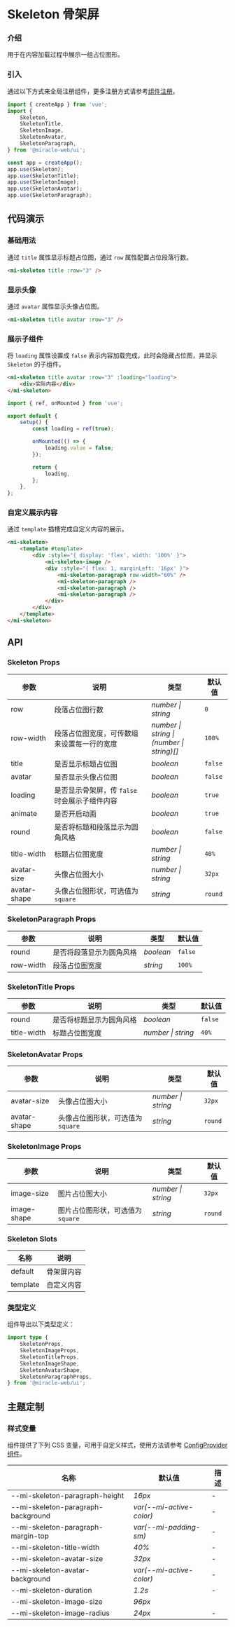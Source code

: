 # Skeleton 骨架屏

### 介绍

用于在内容加载过程中展示一组占位图形。

### 引入

通过以下方式来全局注册组件，更多注册方式请参考[组件注册](#/zh-CN/advanced-usage#zu-jian-zhu-ce)。

```js
import { createApp } from 'vue';
import {
    Skeleton,
    SkeletonTitle,
    SkeletonImage,
    SkeletonAvatar,
    SkeletonParagraph,
} from '@miracle-web/ui';

const app = createApp();
app.use(Skeleton);
app.use(SkeletonTitle);
app.use(SkeletonImage);
app.use(SkeletonAvatar);
app.use(SkeletonParagraph);
```

## 代码演示

### 基础用法

通过 `title` 属性显示标题占位图，通过 `row` 属性配置占位段落行数。

```html
<mi-skeleton title :row="3" />
```

### 显示头像

通过 `avatar` 属性显示头像占位图。

```html
<mi-skeleton title avatar :row="3" />
```

### 展示子组件

将 `loading` 属性设置成 `false` 表示内容加载完成，此时会隐藏占位图，并显示 `Skeleton` 的子组件。

```html
<mi-skeleton title avatar :row="3" :loading="loading">
    <div>实际内容</div>
</mi-skeleton>
```

```js
import { ref, onMounted } from 'vue';

export default {
    setup() {
        const loading = ref(true);

        onMounted(() => {
            loading.value = false;
        });

        return {
            loading,
        };
    },
};
```

### 自定义展示内容

通过 `template` 插槽完成自定义内容的展示。

```html
<mi-skeleton>
    <template #template>
        <div :style="{ display: 'flex', width: '100%' }">
            <mi-skeleton-image />
            <div :style="{ flex: 1, marginLeft: '16px' }">
                <mi-skeleton-paragraph row-width="60%" />
                <mi-skeleton-paragraph />
                <mi-skeleton-paragraph />
                <mi-skeleton-paragraph />
            </div>
        </div>
    </template>
</mi-skeleton>
```

## API

### Skeleton Props

| 参数 | 说明 | 类型 | 默认值 |
| --- | --- | --- | --- |
| row | 段落占位图行数 | _number \| string_ | `0` |
| row-width | 段落占位图宽度，可传数组来设置每一行的宽度 | _number \| string \|<br>(number \| string)[]_ | `100%` |
| title | 是否显示标题占位图 | _boolean_ | `false` |
| avatar | 是否显示头像占位图 | _boolean_ | `false` |
| loading | 是否显示骨架屏，传 `false` 时会展示子组件内容 | _boolean_ | `true` |
| animate | 是否开启动画 | _boolean_ | `true` |
| round | 是否将标题和段落显示为圆角风格 | _boolean_ | `false` |
| title-width | 标题占位图宽度 | _number \| string_ | `40%` |
| avatar-size | 头像占位图大小 | _number \| string_ | `32px` |
| avatar-shape | 头像占位图形状，可选值为 `square` | _string_ | `round` |

### SkeletonParagraph Props

| 参数      | 说明                     | 类型      | 默认值  |
| --------- | ------------------------ | --------- | ------- |
| round     | 是否将段落显示为圆角风格 | _boolean_ | `false` |
| row-width | 段落占位图宽度           | _string_  | `100%`  |

### SkeletonTitle Props

| 参数        | 说明                     | 类型               | 默认值  |
| ----------- | ------------------------ | ------------------ | ------- |
| round       | 是否将标题显示为圆角风格 | _boolean_          | `false` |
| title-width | 标题占位图宽度           | _number \| string_ | `40%`   |

### SkeletonAvatar Props

| 参数 | 说明 | 类型 | 默认值 |
| --- | --- | --- | --- |
| avatar-size | 头像占位图大小 | _number \| string_ | `32px` |
| avatar-shape | 头像占位图形状，可选值为 `square` | _string_ | `round` |

### SkeletonImage Props

| 参数 | 说明 | 类型 | 默认值 |
| --- | --- | --- | --- |
| image-size | 图片占位图大小 | _number \| string_ | `32px` |
| image-shape | 图片占位图形状，可选值为 `square` | _string_ | `round` |

### Skeleton Slots

| 名称     | 说明       |
| -------- | ---------- |
| default  | 骨架屏内容 |
| template | 自定义内容 |

### 类型定义

组件导出以下类型定义：

```ts
import type {
    SkeletonProps,
    SkeletonImageProps,
    SkeletonTitleProps,
    SkeletonImageShape,
    SkeletonAvatarShape,
    SkeletonParagraphProps,
} from '@miracle-web/ui';
```

## 主题定制

### 样式变量

组件提供了下列 CSS 变量，可用于自定义样式，使用方法请参考 [ConfigProvider 组件](#/zh-CN/config-provider)。

| 名称                               | 默认值                   | 描述 |
| ---------------------------------- | ------------------------ | ---- |
| --mi-skeleton-paragraph-height     | _16px_                   | -    |
| --mi-skeleton-paragraph-background | _var(--mi-active-color)_ | -    |
| --mi-skeleton-paragraph-margin-top | _var(--mi-padding-sm)_   | -    |
| --mi-skeleton-title-width          | _40%_                    | -    |
| --mi-skeleton-avatar-size          | _32px_                   | -    |
| --mi-skeleton-avatar-background    | _var(--mi-active-color)_ | -    |
| --mi-skeleton-duration             | _1.2s_                   | -    |
| --mi-skeleton-image-size           | _96px_                   |
| --mi-skeleton-image-radius         | _24px_                   | -    |
